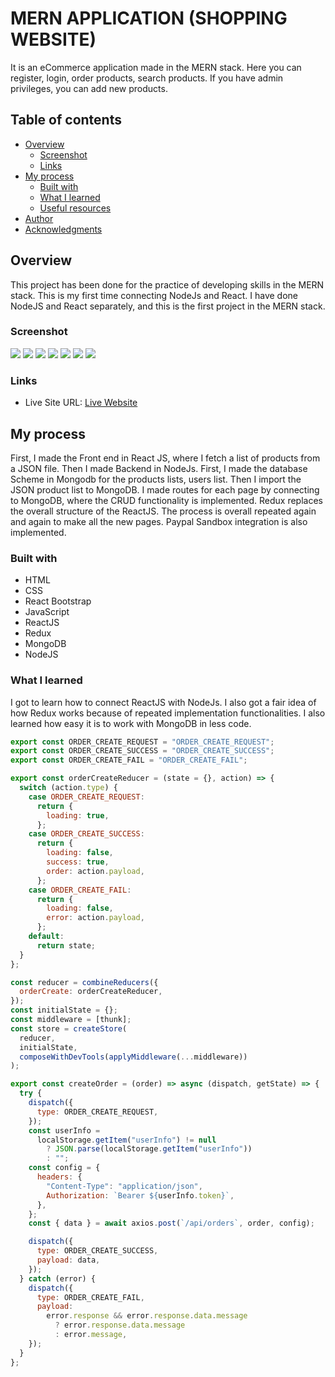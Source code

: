 # MERN APPLICATION (SHOPPING WEBSITE)

It is an eCommerce application made in the MERN stack. Here you can register, login, order products, search products. If you have admin privileges, you can add new products.

## Table of contents

- [Overview](#overview)
  - [Screenshot](#screenshot)
  - [Links](#links)
- [My process](#my-process)
  - [Built with](#built-with)
  - [What I learned](#what-i-learned)
  - [Useful resources](#useful-resources)
- [Author](#author)
- [Acknowledgments](#acknowledgments)

## Overview

This project has been done for the practice of developing skills in the MERN stack. This is my first time connecting NodeJs and React. I have done NodeJS and React separately, and this is the first project in the MERN stack.

### Screenshot

![](images/image1.png)
![](images/image2.png)
![](images/image3.png)
![](images/image4.png)
![](images/image5.png)
![](images/image6.png)
![](images/image7.png)

### Links

- Live Site URL: [Live Website](https://khaidemshopcart.herokuapp.com/)

## My process

First, I made the Front end in React JS, where I fetch a list of products from a JSON file. Then I made Backend in NodeJs. First, I made the database Scheme in Mongodb for the products lists, users list. Then I import the JSON product list to MongoDB. I made routes for each page by connecting to MongoDB, where the CRUD functionality is implemented. Redux replaces the overall structure of the ReactJS. The process is overall repeated again and again to make all the new pages. Paypal Sandbox integration is also implemented.

### Built with

- HTML
- CSS
- React Bootstrap
- JavaScript
- ReactJS
- Redux
- MongoDB
- NodeJS

### What I learned

I got to learn how to connect ReactJS with NodeJs. I also got a fair idea of how Redux works because of repeated implementation functionalities. I also learned how easy it is to work with MongoDB in less code.

```js
export const ORDER_CREATE_REQUEST = "ORDER_CREATE_REQUEST";
export const ORDER_CREATE_SUCCESS = "ORDER_CREATE_SUCCESS";
export const ORDER_CREATE_FAIL = "ORDER_CREATE_FAIL";

export const orderCreateReducer = (state = {}, action) => {
  switch (action.type) {
    case ORDER_CREATE_REQUEST:
      return {
        loading: true,
      };
    case ORDER_CREATE_SUCCESS:
      return {
        loading: false,
        success: true,
        order: action.payload,
      };
    case ORDER_CREATE_FAIL:
      return {
        loading: false,
        error: action.payload,
      };
    default:
      return state;
  }
};

const reducer = combineReducers({
  orderCreate: orderCreateReducer,
});
const initialState = {};
const middleware = [thunk];
const store = createStore(
  reducer,
  initialState,
  composeWithDevTools(applyMiddleware(...middleware))
);

export const createOrder = (order) => async (dispatch, getState) => {
  try {
    dispatch({
      type: ORDER_CREATE_REQUEST,
    });
    const userInfo =
      localStorage.getItem("userInfo") != null
        ? JSON.parse(localStorage.getItem("userInfo"))
        : "";
    const config = {
      headers: {
        "Content-Type": "application/json",
        Authorization: `Bearer ${userInfo.token}`,
      },
    };
    const { data } = await axios.post(`/api/orders`, order, config);

    dispatch({
      type: ORDER_CREATE_SUCCESS,
      payload: data,
    });
  } catch (error) {
    dispatch({
      type: ORDER_CREATE_FAIL,
      payload:
        error.response && error.response.data.message
          ? error.response.data.message
          : error.message,
    });
  }
};
```
